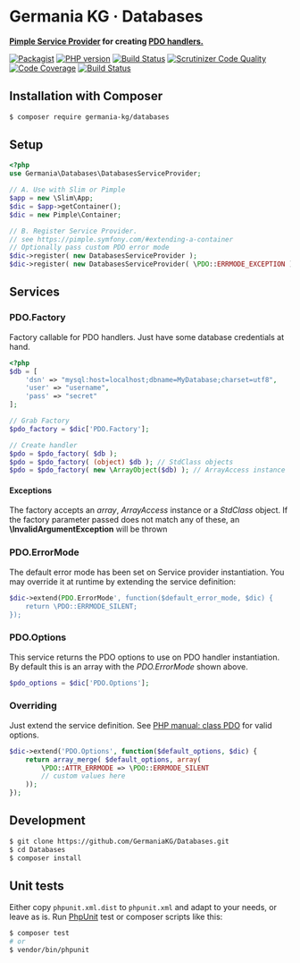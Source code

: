 # Germania KG · Databases

**[Pimple Service Provider](https://pimple.symfony.com/#extending-a-container) for creating [PDO handlers.](http://php.net/manual/en/pdo.construct.php)**


[![Packagist](https://img.shields.io/packagist/v/germania-kg/databases.svg?style=flat)](https://packagist.org/packages/germania-kg/databases)
[![PHP version](https://img.shields.io/packagist/php-v/germania-kg/databases.svg)](https://packagist.org/packages/germania-kg/databases)
[![Build Status](https://img.shields.io/travis/GermaniaKG/Databases.svg?label=Travis%20CI)](https://travis-ci.org/GermaniaKG/Databases)
[![Scrutinizer Code Quality](https://scrutinizer-ci.com/g/GermaniaKG/Databases/badges/quality-score.png?b=master)](https://scrutinizer-ci.com/g/GermaniaKG/Databases/?branch=master)
[![Code Coverage](https://scrutinizer-ci.com/g/GermaniaKG/Databases/badges/coverage.png?b=master)](https://scrutinizer-ci.com/g/GermaniaKG/Databases/?branch=master)
[![Build Status](https://scrutinizer-ci.com/g/GermaniaKG/Databases/badges/build.png?b=master)](https://scrutinizer-ci.com/g/GermaniaKG/Databases/build-status/master)



## Installation with Composer

```bash
$ composer require germania-kg/databases
```

## Setup

```php
<?php
use Germania\Databases\DatabasesServiceProvider;

// A. Use with Slim or Pimple
$app = new \Slim\App;
$dic = $app->getContainer();
$dic = new Pimple\Container;

// B. Register Service Provider.
// see https://pimple.symfony.com/#extending-a-container
// Optionally pass custom PDO error mode
$dic->register( new DatabasesServiceProvider );
$dic->register( new DatabasesServiceProvider( \PDO::ERRMODE_EXCEPTION ) );
```


## Services

### PDO.Factory

Factory callable for PDO handlers. Just have some database credentials at hand. 

```php
<?php
$db = [
	'dsn' => "mysql:host=localhost;dbname=MyDatabase;charset=utf8",
	'user' => "username",
	'pass' => "secret"
];

// Grab Factory
$pdo_factory = $dic['PDO.Factory'];

// Create handler
$pdo = $pdo_factory( $db );
$pdo = $pdo_factory( (object) $db ); // StdClass objects
$pdo = $pdo_factory( new \ArrayObject($db) ); // ArrayAccess instance
```

#### Exceptions
The factory accepts an *array*, *ArrayAccess* instance or a *StdClass* object. If the factory parameter passed does not match any of these, an **\InvalidArgumentException** will be thrown

### PDO.ErrorMode

The default error mode has been set on Service provider instantiation. You may override it at runtime by extending the service definition:

```php
$dic->extend(PDO.ErrorMode', function($default_error_mode, $dic) {
    return \PDO::ERRMODE_SILENT;
});
```

### PDO.Options

This service returns the PDO options to use on PDO handler instantiation. By default this is an array with the *PDO.ErrorMode* shown above. 

```php
$pdo_options = $dic['PDO.Options'];
```

### Overriding
Just extend the service definition. See [PHP manual: class PDO](http://php.net/manual/en/pdo.construct.php) for valid options.

```php
$dic->extend('PDO.Options', function($default_options, $dic) {
    return array_merge( $default_options, array(
    	\PDO::ATTR_ERRMODE => \PDO::ERRMODE_SILENT
    	// custom values here
    ));
});

```

## Development

```bash
$ git clone https://github.com/GermaniaKG/Databases.git
$ cd Databases
$ composer install
```

## Unit tests

Either copy `phpunit.xml.dist` to `phpunit.xml` and adapt to your needs, or leave as is. Run [PhpUnit](https://phpunit.de/) test or composer scripts like this:

```bash
$ composer test
# or
$ vendor/bin/phpunit
```


